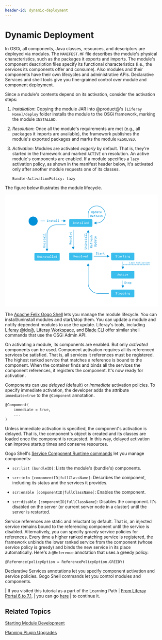```yaml
---
header-id: dynamic-deployment
---
```


# Dynamic Deployment

In OSGi, all components, Java classes, resources, and descriptors are deployed
via modules. The `MANIFEST.MF` file describes the module's physical
characteristics, such as the packages it exports and imports. The module's
component description files specify its functional characteristics (i.e., the
services its components offer and consume). Also modules and their components
have their own lifecycles and administrative APIs. Declarative Services and
shell tools give you fine-grained control over module and component deployment.

Since a module's contents depend on its activation, consider the activation
steps: 

1.  *Installation*: Copying the module JAR into @product@'s
    `[Liferay Home]/deploy` folder installs the module to the OSGi framework,
    marking the module `INSTALLED`.

2.  *Resolution*: Once all the module's requirements are met (e.g., all packages
    it imports are available), the framework publishes the module's exported
    packages and marks the module `RESOLVED`.

3.  *Activation*: Modules are activated *eagerly* by default. That is, they're
    started in the framework and marked `ACTIVE` on resolution. An active
    module's components are enabled. If a module specifies a `lazy` activation
    policy, as shown in the manifest header below, it's activated only after
    another module requests one of its classes.

        Bundle-ActivationPolicy: lazy

The figure below illustrates the module lifecycle.

![Figure 1: This state diagram illustrates the module lifecycle.](../../images/module-state-diagram.png) 

The [Apache Felix Gogo Shell](/docs/7-1/reference/-/knowledge_base/r/using-the-felix-gogo-shell)
lets you manage the module lifecycle. You can install/uninstall modules
and start/stop them. You can update a module and notify dependent modules
to use the update. Liferay's tools, including [Liferay @ide@](/docs/7-1/tutorials/-/knowledge_base/t/liferay-ide),
[Liferay Workspace](/docs/7-1/tutorials/-/knowledge_base/t/liferay-workspace),
and [Blade CLI](/docs/7-1/tutorials/-/knowledge_base/t/blade-cli)
offer similar shell commands that use the OSGi Admin API. 

On activating a module, its components are enabled. But only *activated*
components can be used. Component activation requires all its referenced
services be satisfied. That is, all services it references must be registered.
The highest ranked service that matches a reference is bound to the component.
When the container finds and binds all the services the component references, it
registers the component. It's now ready for activation. 

Components can use *delayed* (default) or *immediate* activation policies. To
specify immediate activation, the developer adds the attribute `immediate=true`
to the `@Component` annotation. 

    @Component(
        immediate = true,
        ...
    )

Unless immediate activation is specified, the component's activation is delayed.
That is, the component's object is created and its classes are loaded once the
component is requested. In this way, delayed activation can improve startup
times and conserve resources. 

Gogo Shell's [Service Component Runtime commands](http://felix.apache.org/documentation/subprojects/apache-felix-service-component-runtime.html#shell-command)
let you manage components:

-   `scr:list [bundleID]`: Lists the module's (bundle's) components.

-   `scr:info [componentID|fullClassName]`: Describes the component, including
    its status and the services it provides.

-   `scr:enable [componentID|fullClassName]`: Enables the component.

-   `scr:disable [componentID|fullClassName]`: Disables the component. It's
    disabled on the server (or current server node in a cluster) until
    the server is restarted.

Service references are static and reluctant by default. That is, an injected
service remains bound to the referencing component until the service is
disabled. Alternatively, you can specify *greedy* service policies for
references. Every time a higher ranked matching service is registered, the
framework unbinds the lower ranked service from the component (whose service
policy is greedy) and binds the new service in its place automatically. Here's a
`@Reference` annotation that uses a greedy policy:

    @Reference(policyOption = ReferencePolicyOption.GREEDY)

Declarative Services annotations let you specify component activation and
service policies. Gogo Shell commands let you control modules and components.

| If you visited this tutorial as a part of the Learning Path
| [From Liferay Portal 6 to 7.1](/docs/7-1/tutorials/-/knowledge_base/t/from-liferay-6-to-liferay-7),
| you can go [here](/docs/7-1/tutorials/-/knowledge_base/t/more-ways-osgi-improves-development-on-liferay)
| to continue it.

## Related Topics

[Starting Module Development](/docs/7-1/tutorials/-/knowledge_base/t/starting-module-development)

[Planning Plugin Upgrades](migrating-existing-code-to-liferay-7/migrating-existing-code-to-liferay-7)
